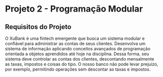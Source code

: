 # Projeto  2  -  Programação Modular

## Requisitos do Projeto

O XuBank é uma fintech emergente que busca um sistema modular e confiável para administrar as contas de seus clientes. Desenvolva um sistema de informação aplicando conceitos avançados de programação orientada a objetos aprendidos até hoje na disciplina. Dessa forma, seu sistema deve controlar as contas dos clientes, descontando mensalmente as taxas, impostos e coisas do tipo. O nosso banco não pode levar prejuízo, por exemplo, permitindo operações sem descontar as taxas e impostos.
